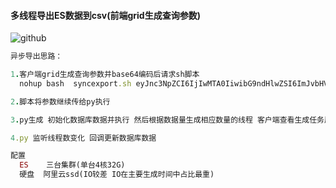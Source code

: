 #### 	多线程导出ES数据到csv(前端grid生成查询参数)


![github](https://zeroboy.cn/clienttasklist.jpg "github")

```ruby
异步导出思路：

1.客户端grid生成查询参数并base64编码后请求sh脚本  
  nohup bash  syncexport.sh eyJnc3NpZCI6IjIwMTA0IiwibG9ndHlwZSI6ImJvbHVhbmFseSIsImxvZ2RhdGVfc3RhcnQiOiIyMDE4LTA2LTAxIDAwOjAwIiwibG9nZGF0ZV9lbmQiOiIyMDE4LTA2LTA2IDAwOjAwIiwibWFqb3Jsb2d0eXBlIjoiSm9pbkxvZ04iLCJfc2VhcmNoIjpmYWxzZSwibmQiOjE1Mjg0NTI2MTEzODIsInJvd3MiOjUwLCJwYWdlIjoxLCJzaWR4IjoiY3RpbWUiLCJzb3JkIjoiZGVzYyIsInJlY29yZHMiOjExNDEwNn0=  >/dev/null 2>&1 &

2.脚本将参数继续传给py执行

3.py生成 初始化数据库数据并执行 然后根据数据量生成相应数量的线程 客户端查看生成任务展示

4.py 监听线程数变化 回调更新数据库数据

配置
  ES    三台集群(单台4核32G)
  硬盘  阿里云ssd(IO较差 IO在主要生成时间中占比最重)


